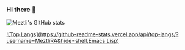 ### Hi there 👋

![Meztli's GitHub stats](https://github-readme-stats.vercel.app/api?username=MeztliRA&show_icons=true&theme=vue-dark)

[![Top Langs](https://github-readme-stats.vercel.app/api/top-langs/?username=MeztliRA&hide=shell,Emacs Lisp)](https://github.com/anuraghazra/github-readme-stats)

<!--
**MeztliRA/MeztliRA** is a ✨ _special_ ✨ repository because its `README.md` (this file) appears on your GitHub profile.

Here are some ideas to get you started:

- 🔭 I’m currently working on ...
- 🌱 I’m currently learning ...
- 👯 I’m looking to collaborate on ...
- 🤔 I’m looking for help with ...
- 💬 Ask me about ...
- 📫 How to reach me: ...
- 😄 Pronouns: ...
- ⚡ Fun fact: ...
-->
